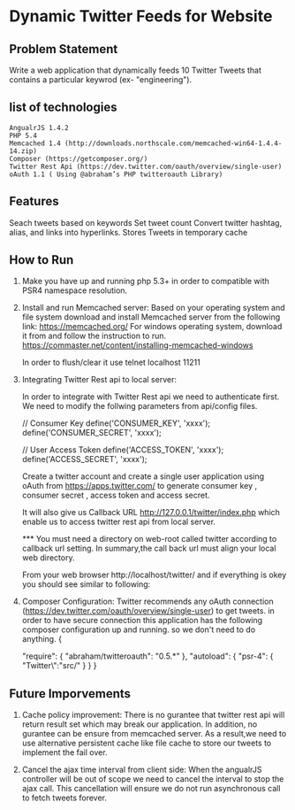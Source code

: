 Dynamic Twitter Feeds for Website  
=================================

Problem Statement
-----------------
Write a web application that dynamically feeds 10 Twitter Tweets that contains a particular keywrod (ex- "engineering").


list of technologies
--------------------
    AngualrJS 1.4.2
    PHP 5.4
    Memcached 1.4 (http://downloads.northscale.com/memcached-win64-1.4.4-14.zip)
    Composer (https://getcomposer.org/)
    Twitter Rest Api (https://dev.twitter.com/oauth/overview/single-user)
    oAuth 1.1 ( Using @abraham’s PHP twitteroauth Library)

Features
------------------
Seach tweets based on keywords
Set tweet count
Convert twitter hashtag, alias, and links into hyperlinks.
Stores Tweets in temporary cache

How to Run
------------------

1. Make you have up and running php 5.3+ in order to compatible with PSR4 namespace resolution.

2. Install and run Memcached server:
     Based on your operating system and file system download and install Memcached server from the following link:
        https://memcached.org/
     For windows operating system, download it from and follow the instruction to run.
        https://commaster.net/content/installing-memcached-windows
     
     In order to flush/clear it use telnet localhost 11211

3. Integrating Twitter Rest api to local server:

    In order to integrate with Twitter Rest api we need to authenticate first. We need to modify the follwing 
    parameters from api/config files.

    // Consumer Key
    define('CONSUMER_KEY', 'xxxx');
    define('CONSUMER_SECRET', 'xxxx');

    // User Access Token
    define('ACCESS_TOKEN', 'xxxx');
    define('ACCESS_SECRET', 'xxxx');

    Create a twitter account and create a single user application using oAuth from https://apps.twitter.com/ to generate consumer key , consumer secret , access token and access secret.

    It will also give us Callback URL http://127.0.0.1/twitter/index.php which enable us to access twitter rest api from local server.

    *** You must need a directory on web-root called twitter according to callback url setting. In summary,the call back url must align your local web directory.

    From your web browser http://localhost/twitter/ and if everything is okey you should see similar to following:


4. Composer Configuration:
    Twitter recommends any oAuth connection (https://dev.twitter.com/oauth/overview/single-user) to get tweets. in order to have secure connection this application has the following composer configuration up and running. so we don't need to do anything.
    {
    
    "require": 
    {
        "abraham/twitteroauth": "0.5.*"
    },
    "autoload": 
    {
        "psr-4": 
        {
            "Twitter\\":"src/"
        }
    }
}

Future Imporvements 
-------------------

1. Cache policy improvement:
      There is no gurantee that twitter rest api will return result set which may break our application. 
      In addition, no gurantee can be ensure from memcached server. As a result,we need to use alternative persistent cache like file cache to store our tweets to implement the fail over.

2. Cancel the ajax time interval from client side:
      When the angualrJS controller will be out of scope we need to cancel the interval to stop the ajax call. This cancellation will ensure we do not run asynchronous call to fetch tweets forever.
